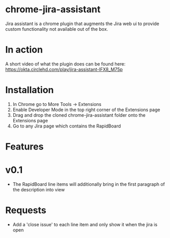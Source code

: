 chrome-jira-assistant
==

Jira assistant is a chrome plugin that augments the Jira web ui to provide custom functionality not available out of the
box. 

# In action
A short video of what the plugin does can be found here: https://okta.circlehd.com/play/jira-assistant-lFX8_M75p

# Installation
1. In Chrome go to More Tools -> Extensions
2. Enable Developer Mode in the top right corner of the Extensions page
3. Drag and drop the cloned chrome-jira-assistant folder onto the Extensions page
4. Go to any Jira page which contains the RapidBoard

# Features
v0.1
==
- The RapidBoard line items will additionally bring in the first paragraph of the description into view

# Requests
- Add a 'close issue' to each line item and only show it when the jira is open
